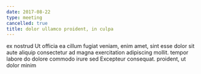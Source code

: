 ```yaml
---
date: 2017-08-22
type: meeting
cancelled: true
title: dolor ullamco proident, in culpa
---
```

ex nostrud Ut officia ea cillum fugiat veniam, enim amet, sint esse dolor sit aute aliquip consectetur ad magna exercitation adipiscing mollit. tempor labore do dolore commodo irure sed Excepteur consequat. proident, ut dolor minim